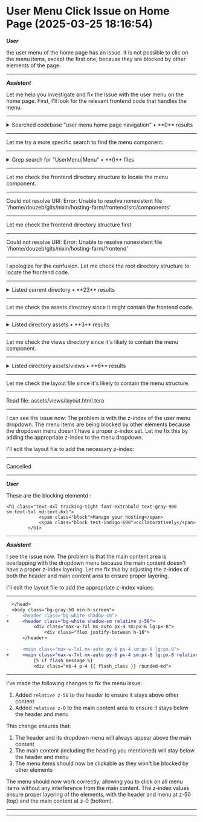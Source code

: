 <!-- Generated by SpecStory -->

# User Menu Click Issue on Home Page (2025-03-25 18:16:54)

_**User**_

the user menu of the home page has an issue. It is not possible to clic on the menu items, except the first one, because they are blocked by other elements of the page. 

---

_**Assistant**_

Let me help you investigate and fix the issue with the user menu on the home page. First, I'll look for the relevant frontend code that handles the menu.


---

<details>
            <summary>Searched codebase "user menu home page navigation" • **0** results</summary>
        
No results found
</details>

---

Let me try a more specific search to find the menu component.


---

<details>
            <summary>Grep search for "UserMenu|Menu" • **0** files</summary>
        
No results found
</details>

---

Let me check the frontend directory structure to locate the menu component.


---

Could not resolve URI: Error: Unable to resolve nonexistent file '/home/douzeb/gits/nixin/hosting-farm/frontend/src/components'

---

Let me check the frontend directory structure first.


---

Could not resolve URI: Error: Unable to resolve nonexistent file '/home/douzeb/gits/nixin/hosting-farm/frontend'

---

I apologize for the confusion. Let me check the root directory structure to locate the frontend code.


---

<details>
            <summary>Listed current directory • **23** results</summary>
        
| Name |
|-------|
| 📁 `.git` |
| 📄 `hosting-farm_development.sqlite` |
| 📄 `hosting-farm_test.sqlite-wal` |
| 📄 `hosting-farm_test.sqlite-shm` |
| 📄 `hosting-farm_test.sqlite` |
| 📁 `config` |
| 📁 `.cursor` |
| 📄 `.gitignore` |
| 📄 `Cargo.toml` |
| 📄 `Cargo.lock` |
| 📁 `src` |
| 📁 `.specstory` |
| 📁 `target` |
| 📁 `doc` |
| 📁 `tests` |
| 📁 `migration` |
| 📄 `README.md` |
| 📁 `assets` |
| 📁 `examples` |
| 📁 `.cargo` |
| 📁 `.github` |
| 📄 `.rustfmt.toml` |
| 📄 `LICENSE` |

</details>

---

Let me check the assets directory since it might contain the frontend code.


---

<details>
            <summary>Listed directory assets • **3** results</summary>
        
| Name |
|-------|
| 📁 `views` |
| 📁 `i18n` |
| 📁 `static` |

</details>

---

Let me check the views directory since it's likely to contain the menu component.



---

<details>
            <summary>Listed directory assets/views • **6** results</summary>
        
| Name |
|-------|
| 📄 `layout.html.tera` |
| 📁 `auth` |
| 📁 `home` |
| 📁 `users` |
| 📁 `teams` |
| 📁 `emails` |

</details>

---

Let me check the layout file since it's likely to contain the menu structure.



---

Read file: assets/views/layout.html.tera

---

I can see the issue now. The problem is with the z-index of the user menu dropdown. The menu items are being blocked by other elements because the dropdown menu doesn't have a proper z-index set. Let me fix this by adding the appropriate z-index to the menu dropdown.

I'll edit the layout file to add the necessary z-index:


---

Cancelled

---

_**User**_

These are the blocking elementd : 
```
<h1 class="text-4xl tracking-tight font-extrabold text-gray-900 sm:text-5xl md:text-6xl">
            <span class="block">Manage your hosting</span>
            <span class="block text-indigo-600">collaboratively</span>
        </h1>
```

---

_**Assistant**_

I see the issue now. The problem is that the main content area is overlapping with the dropdown menu because the main content doesn't have a proper z-index layering. Let me fix this by adjusting the z-index of both the header and main content area to ensure proper layering.

I'll edit the layout file to add the appropriate z-index values:


---

```diff
  </head>
  <body class="bg-gray-50 min-h-screen">
-     <header class="bg-white shadow-sm">
+     <header class="bg-white shadow-sm relative z-50">
          <div class="max-w-7xl mx-auto px-4 sm:px-6 lg:px-8">
              <div class="flex justify-between h-16">
      </header>
  
-     <main class="max-w-7xl mx-auto py-6 px-4 sm:px-6 lg:px-8">
+     <main class="max-w-7xl mx-auto py-6 px-4 sm:px-6 lg:px-8 relative z-0">
          {% if flash_message %}
          <div class="mb-4 p-4 {{ flash_class }} rounded-md">
```

---

I've made the following changes to fix the menu issue:

1. Added `relative z-50` to the header to ensure it stays above other content
2. Added `relative z-0` to the main content area to ensure it stays below the header and menu

This change ensures that:
1. The header and its dropdown menu will always appear above the main content
2. The main content (including the heading you mentioned) will stay below the header and menu
3. The menu items should now be clickable as they won't be blocked by other elements

The menu should now work correctly, allowing you to click on all menu items without any interference from the main content. The z-index values ensure proper layering of the elements, with the header and menu at z-50 (top) and the main content at z-0 (bottom).

---



---

